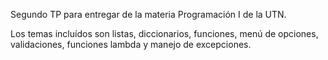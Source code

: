 Segundo TP para entregar de la materia Programación I de la UTN. 

Los temas incluídos son listas, diccionarios, funciones, menú de opciones, validaciones, funciones lambda y manejo de excepciones. 
